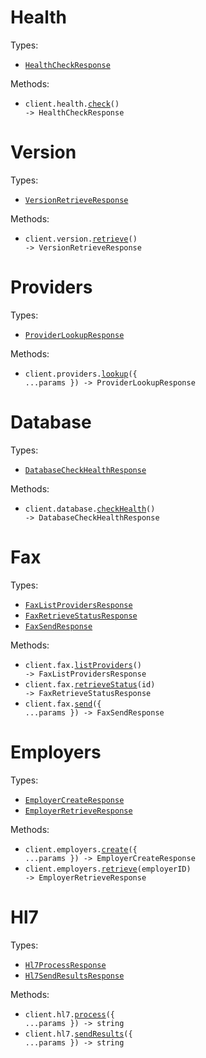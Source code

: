 # Health

Types:

- <code><a href="./src/resources/health.ts">HealthCheckResponse</a></code>

Methods:

- <code title="get /v1/health">client.health.<a href="./src/resources/health.ts">check</a>() -> HealthCheckResponse</code>

# Version

Types:

- <code><a href="./src/resources/version.ts">VersionRetrieveResponse</a></code>

Methods:

- <code title="get /v1/version">client.version.<a href="./src/resources/version.ts">retrieve</a>() -> VersionRetrieveResponse</code>

# Providers

Types:

- <code><a href="./src/resources/providers.ts">ProviderLookupResponse</a></code>

Methods:

- <code title="get /v1/providers/lookup">client.providers.<a href="./src/resources/providers.ts">lookup</a>({ ...params }) -> ProviderLookupResponse</code>

# Database

Types:

- <code><a href="./src/resources/database.ts">DatabaseCheckHealthResponse</a></code>

Methods:

- <code title="get /v1/database/health">client.database.<a href="./src/resources/database.ts">checkHealth</a>() -> DatabaseCheckHealthResponse</code>

# Fax

Types:

- <code><a href="./src/resources/fax.ts">FaxListProvidersResponse</a></code>
- <code><a href="./src/resources/fax.ts">FaxRetrieveStatusResponse</a></code>
- <code><a href="./src/resources/fax.ts">FaxSendResponse</a></code>

Methods:

- <code title="get /v1/fax/providers">client.fax.<a href="./src/resources/fax.ts">listProviders</a>() -> FaxListProvidersResponse</code>
- <code title="get /v1/fax/status/{id}">client.fax.<a href="./src/resources/fax.ts">retrieveStatus</a>(id) -> FaxRetrieveStatusResponse</code>
- <code title="post /v1/fax/send">client.fax.<a href="./src/resources/fax.ts">send</a>({ ...params }) -> FaxSendResponse</code>

# Employers

Types:

- <code><a href="./src/resources/employers.ts">EmployerCreateResponse</a></code>
- <code><a href="./src/resources/employers.ts">EmployerRetrieveResponse</a></code>

Methods:

- <code title="post /v1/employers">client.employers.<a href="./src/resources/employers.ts">create</a>({ ...params }) -> EmployerCreateResponse</code>
- <code title="get /v1/employers/{employerId}">client.employers.<a href="./src/resources/employers.ts">retrieve</a>(employerID) -> EmployerRetrieveResponse</code>

# Hl7

Types:

- <code><a href="./src/resources/hl7.ts">Hl7ProcessResponse</a></code>
- <code><a href="./src/resources/hl7.ts">Hl7SendResultsResponse</a></code>

Methods:

- <code title="post /v1/hl7/">client.hl7.<a href="./src/resources/hl7.ts">process</a>({ ...params }) -> string</code>
- <code title="post /v1/hl7/results">client.hl7.<a href="./src/resources/hl7.ts">sendResults</a>({ ...params }) -> string</code>
